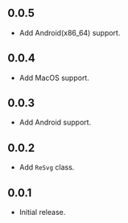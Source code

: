 ## 0.0.5

* Add Android(x86_64) support.

## 0.0.4

* Add MacOS support.

## 0.0.3

* Add Android support.

## 0.0.2

* Add `ReSvg` class.

## 0.0.1

* Initial release.

